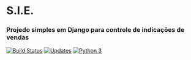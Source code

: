 # S.I.E.
### Projedo simples em Django para controle de indicações de vendas

[![Build Status](https://travis-ci.org/tiagocordeiro/casaconceito-sie.svg?branch=master)](https://travis-ci.org/tiagocordeiro/casaconceito-sie)
[![Updates](https://pyup.io/repos/github/tiagocordeiro/casaconceito-sie/shield.svg)](https://pyup.io/repos/github/tiagocordeiro/casaconceito-sie/)
[![Python 3](https://pyup.io/repos/github/tiagocordeiro/casaconceito-sie/python-3-shield.svg)](https://pyup.io/repos/github/tiagocordeiro/casaconceito-sie/)
